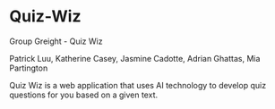 # Quiz-Wiz

Group Greight - Quiz Wiz

Patrick Luu, Katherine Casey, Jasmine Cadotte, Adrian Ghattas, Mia Partington

Quiz Wiz is a web application that uses AI technology to develop quiz questions for you based on a given text.
